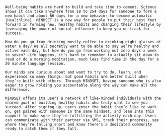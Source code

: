 	Well-being habits are hard to build and take time to cement. Science shows it can take anywhere from 18 to 254 days for someone to form a new habit and about 66 days for a new behavior to become automatic (Healthline). MINDSET is a new way for people to put their best foot forward in forming new, healthy habits and changing their lifestyle by leveraging the power of social influence to keep you on track for success.

	How do you go from drinking mostly coffee to drinking eight glasses of water a day? We all secretly want to be able to say we’re healthy and active each day, but how do you go from working out zero days a week to seven? Life happens, it's hard to remember to actually sit down to read or do a morning meditation, much less find time in the day for a 20 minute language session.

	Our minds are curious about and want to try to do, learn, and experience so many things, but good habits are better built when they’re built with others. Through MINDSET, having someone who is also eager to grow holding you accountable along the way can make all the difference.

	MINDSET offers its users a network of like-minded individuals with the shared goal of building healthy habits who truly want to see you succeed. After signing up, users enter the habit they’d like to work on, get paired with someone in the same mindset, and lean into this support to make sure they’re fulfilling the activity each day. Users can communicate with their partner via SMS, track their progress, see where they’re falling short and know there's a dedicated community ready to catch them if they fall.

